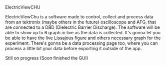 ElectricViewCHU

ElectricViewChu is a software made to control, collect and process data from an tektronix (maybe others in the future) oscilloscope and AFG, that are connected to a DBD (Dielectric Barrier Discharge). The software will be able to show up to 6 graph in live as the data is collected. It's gonna let you be able to have the live Lissajous figure and others necessary graph for the experiment. There's gonna be a data processing page too, where you can process a little bit your data before exporting it outside of the app. 


Still on progress (Soon finished the GUI)
